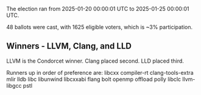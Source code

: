 The election ran from 2025-01-20 00:00:01 UTC to 2025-01-25 00:00:01 UTC.

48 ballots were cast, with 1625 eligible voters, which is ~3% participation.

## Winners - LLVM, Clang, and LLD

LLVM is the Condorcet winner.
Clang placed second.
LLD placed third.

Runners up in order of preference are:
libcxx
compiler-rt
clang-tools-extra
mlir
lldb
libc
libunwind
libcxxabi
flang
bolt
openmp offload
polly
libclc
llvm-libgcc
pstl
